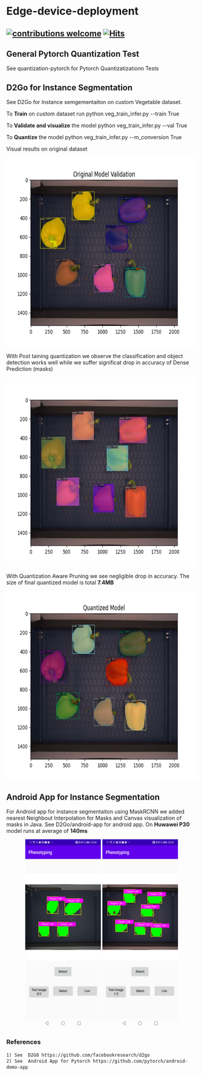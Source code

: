 # Edge-device-deployment
## [![contributions welcome](https://img.shields.io/badge/contributions-welcome-brightgreen.svg?style=flat)](https://github.com/Asad-Ismail/Edge-device-deployment/issues) [![Hits](https://hits.seeyoufarm.com/api/count/incr/badge.svg?url=https%3A%2F%2Fgithub.com%2FAsad-Ismail%2FEdge-device-deployment&count_bg=%2379C83D&title_bg=%23555555&icon=&icon_color=%23E7E7E7&title=hits&edge_flat=false)](https://hits.seeyoufarm.com)

## General Pytorch Quantization Test
See quantization-pytorch for Pytorch Quantizatizationn Tests

## D2Go for Instance Segmentation
See D2Go for Instance semgementaiton on custom Vegetable dataset. 


To **Train** on custom dataset run
python veg_train_infer.py --train True

To **Validate and visualize** the model
python veg_train_infer.py --val True

To **Quantize** the model
python veg_train_infer.py --m_conversion True

Visual results on original dataset

<p align="center">
    <img src="images/org_model.png" alt="animated" width=650 height=500 />
  </p>
  
With Post taining quantization we observe the classification and object detection works well while we suffer significat drop in accuracy of Dense Prediction (masks)

<p align="center">
    <img src="images/post_quantization.png" alt="animated" width=650 height=500 />
  </p>

With Quantization Aware Pruning we see negligible drop in accuracy. The size of final quantized model is total **7.4MB**      

<p align="center">
    <img src="images/QAT_model.png" alt="animated" width=650 height=500 />
  </p>



## Android App for Instance Segmentation
For Android app for instance segmentaiton using MaskRCNN we added nearest Neighbout Interpolation for Masks and Canvas visualization of masks in Java. See D2Go/android-app for android app. On **Huwawei P30** model runs at average of **140ms**

<p align="center">
  <img src="images/android_sc_1.jpg" width="200" height=500 />
  <img src="images/android_sc_2.jpg" width="200" height=500 /> 
</p>

### References
```
1) See  D2G0 https://github.com/facebookresearch/d2go
2) See  Android App for Pytorch https://github.com/pytorch/android-demo-app
